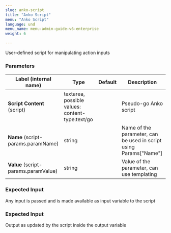 ```yaml
---
slug: anko-script
title: "Anko Script"
menu: "Anko Script"
language: und
menu_name: menu-admin-guide-v6-enterprise
weight: 6

---
```


 User-defined script for manipulating action inputs

### Parameters
|Label (internal name)|Type|Default|Description|
|---|---|---|---|
|**Script Content** (script)|textarea, possible values: content-type:text/go||Pseudo-go Anko script|
|**Name** (script-params.paramName)|string||Name of the parameter, can be used in script using Params["Name"]|
|**Value** (script-params.paramValue)|string||Value of the parameter, can use templating|



### Expected Input
Any input is passed and is made available as input variable to the script


### Expected Input
Output as updated by the script inside the output variable


